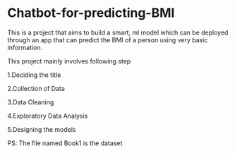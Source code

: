 # Chatbot-for-predicting-BMI
This is a project that aims to build a smart, ml model which can be deployed through an app that can predict the BMI of a person using very basic information.

This project mainly involves following step 

1.Deciding the title

2.Collection of Data

3.Data Cleaning

4.Exploratory Data Analysis

5.Designing the models


PS: The file named Book1 is the dataset
